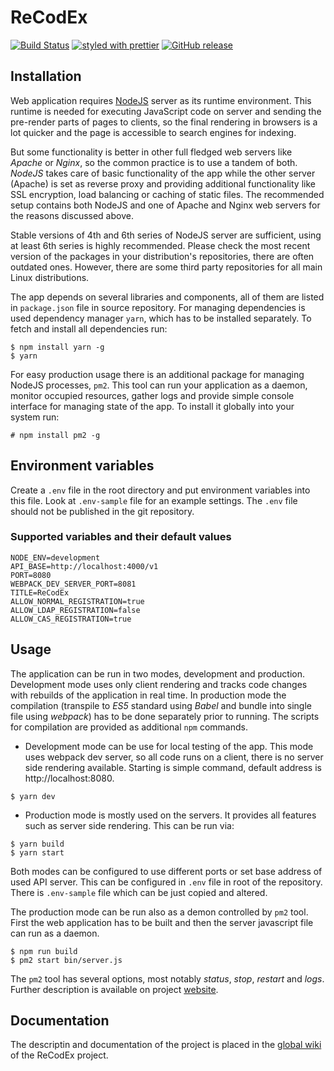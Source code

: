 # ReCodEx

[![Build Status](https://travis-ci.org/ReCodEx/web-app.svg?branch=master)](https://travis-ci.org/ReCodEx/web-app)
[![styled with prettier](https://img.shields.io/badge/styled_with-prettier-ff69b4.svg)](https://github.com/prettier/prettier)
[![GitHub release](https://img.shields.io/github/release/recodex/web-app.svg)](https://github.com/ReCodEx/wiki/wiki/Changelog)

## Installation

Web application requires [NodeJS](https://nodejs.org/en/) server as its runtime
environment. This runtime is needed for executing JavaScript code on server and
sending the pre-render parts of pages to clients, so the final rendering in
browsers is a lot quicker and the page is accessible to search engines for
indexing.

But some functionality is better in other full fledged web servers like *Apache*
or *Nginx*, so the common practice is to use a tandem of both. *NodeJS* takes
care of basic functionality of the app while the other server (Apache) is set as
reverse proxy and providing additional functionality like SSL encryption, load
balancing or caching of static files. The recommended setup contains both NodeJS
and one of Apache and Nginx web servers for the reasons discussed above. 

Stable versions of 4th and 6th series of NodeJS server are sufficient, using at
least 6th series is highly recommended. Please check the most recent version of
the packages in your distribution's repositories, there are often outdated ones.
However, there are some third party repositories for all main Linux
distributions.

The app depends on several libraries and components, all of them are listed in
`package.json` file in source repository. For managing dependencies is used dependency manager `yarn`, which has to be installed separately. To fetch and install all dependencies run:

```
$ npm install yarn -g
$ yarn
```

For easy production usage there is an additional package for managing NodeJS
processes, `pm2`. This tool can run your application as a daemon, monitor
occupied resources, gather logs and provide simple console interface for
managing state of the app. To install it globally into your system run:

```
# npm install pm2 -g
```

## Environment variables

Create a `.env` file in the root directory and put environment variables into this file. Look at `.env-sample` file for an example settings. The `.env` file should not be published in the git repository.

### Supported variables and their default values

```
NODE_ENV=development
API_BASE=http://localhost:4000/v1
PORT=8080
WEBPACK_DEV_SERVER_PORT=8081
TITLE=ReCodEx
ALLOW_NORMAL_REGISTRATION=true
ALLOW_LDAP_REGISTRATION=false
ALLOW_CAS_REGISTRATION=true
```

## Usage

The application can be run in two modes, development and production. Development
mode uses only client rendering and tracks code changes with rebuilds of the
application in real time. In production mode the compilation (transpile to _ES5_
standard using *Babel* and bundle into single file using *webpack*) has to be
done separately prior to running. The scripts for compilation are provided as
additional `npm` commands.

- Development mode can be use for local testing of the app. This mode uses
  webpack dev server, so all code runs on a client, there is no server side
  rendering available. Starting is simple command, default address is
  http://localhost:8080.

```
$ yarn dev
```

- Production mode is mostly used on the servers. It provides all features such
  as server side rendering. This can be run via:

```
$ yarn build
$ yarn start
```

Both modes can be configured to use different ports or set base address of used
API server. This can be configured in `.env` file in root of the repository.
There is `.env-sample` file which can be just copied and altered.

The production mode can be run also as a demon controlled by `pm2` tool. First
the web application has to be built and then the server javascript file can run
as a daemon.

```
$ npm run build
$ pm2 start bin/server.js
```

The `pm2` tool has several options, most notably _status_, _stop_, _restart_ and
_logs_. Further description is available on project
[website](http://pm2.keymetrics.io).

## Documentation

The descriptin and documentation of the project is placed in the [global wiki](https://github.com/ReCodEx/wiki/wiki) of the ReCodEx project.
